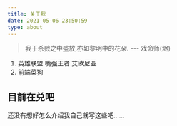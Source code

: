 ```yaml
---
title: 关于我
date: 2021-05-06 23:50:59
type: about
---
```


> 我于杀戮之中盛放,亦如黎明中的花朵. --- 戏命师(烬)


1. 英雄联盟 嘴强王者 艾欧尼亚<br>
2. 前端菜狗

## 目前在兑吧

还没有想好怎么介绍我自己就写这些吧......
